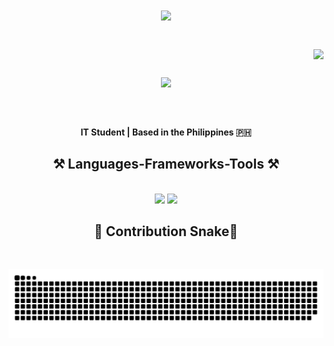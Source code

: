 <div align="center">
<h1 align="center">
    <img src="https://readme-typing-svg.herokuapp.com/?font=Righteous&size=25&center=true&vCenter=true&width=500&height=70&duration=4000&lines=Hi+👋,+I'm+Kevin!%3B)" />
</h1>
<h1 align="center">
        <img align="right" src="https://visitor-badge.laobi.icu/badge?page_id=princeren-36.princeren-36" /></br>
    <img src="https://media2.giphy.com/media/v1.Y2lkPTc5MGI3NjExemtmamdtOWE1Nm5naWVybWs4cjVmOGZpcWlweDVqdmRidTFhd3YwNiZlcD12MV9pbnRlcm5hbF9naWZfYnlfaWQmY3Q9Zw/a692I53FP9XtvM4YCc/giphy.gif"/>
</h1>
<br/>

#### IT Student | Based in the Philippines 🇵🇭



<h2 align="center">⚒️ Languages-Frameworks-Tools ⚒️</h2>
<br/>
<div align="center">
    <img src="https://skillicons.dev/icons?i=html,css,javascript,react,vscode,github,git,eclipse,visualstudio,python,kotlin,bash,laragon" />
    <img src="https://skillicons.dev/icons?i=express,nodejs,java,cs,wordpress,dotnet,mongodb,mysql,androidstudio,postman,materialui,rabbitmq" /><br>
</div>

<h2 align="center">🐍 Contribution Snake🐍</h2>
<br/>
<p align="center">
  <img alt="snake eating my contributions" src="https://raw.githubusercontent.com/KKAnanayo/KKAnanayo/main/dist/github-contribution-grid-snake.svg" /> 
</p>

